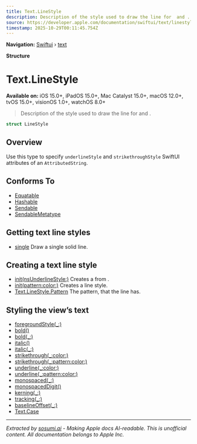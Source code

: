 ```yaml
---
title: Text.LineStyle
description: Description of the style used to draw the line for  and .
source: https://developer.apple.com/documentation/swiftui/text/linestyle
timestamp: 2025-10-29T00:11:45.754Z
---
```


**Navigation:** [Swiftui](/documentation/swiftui) › [text](/documentation/swiftui/text)

**Structure**

# Text.LineStyle

**Available on:** iOS 15.0+, iPadOS 15.0+, Mac Catalyst 15.0+, macOS 12.0+, tvOS 15.0+, visionOS 1.0+, watchOS 8.0+

> Description of the style used to draw the line for  and .

```swift
struct LineStyle
```

## Overview

Use this type to specify `underlineStyle` and `strikethroughStyle` SwiftUI attributes of an `AttributedString`.

## Conforms To

- [Equatable](/documentation/Swift/Equatable)
- [Hashable](/documentation/Swift/Hashable)
- [Sendable](/documentation/Swift/Sendable)
- [SendableMetatype](/documentation/Swift/SendableMetatype)

## Getting text line styles

- [single](/documentation/swiftui/text/linestyle/single) Draw a single solid line.

## Creating a text line style

- [init(nsUnderlineStyle:)](/documentation/swiftui/text/linestyle/init(nsunderlinestyle:)) Creates a  from .
- [init(pattern:color:)](/documentation/swiftui/text/linestyle/init(pattern:color:)) Creates a line style.
- [Text.LineStyle.Pattern](/documentation/swiftui/text/linestyle/pattern) The pattern, that the line has.

## Styling the view’s text

- [foregroundStyle(_:)](/documentation/swiftui/text/foregroundstyle(_:))
- [bold()](/documentation/swiftui/text/bold())
- [bold(_:)](/documentation/swiftui/text/bold(_:))
- [italic()](/documentation/swiftui/text/italic())
- [italic(_:)](/documentation/swiftui/text/italic(_:))
- [strikethrough(_:color:)](/documentation/swiftui/text/strikethrough(_:color:))
- [strikethrough(_:pattern:color:)](/documentation/swiftui/text/strikethrough(_:pattern:color:))
- [underline(_:color:)](/documentation/swiftui/text/underline(_:color:))
- [underline(_:pattern:color:)](/documentation/swiftui/text/underline(_:pattern:color:))
- [monospaced(_:)](/documentation/swiftui/text/monospaced(_:))
- [monospacedDigit()](/documentation/swiftui/text/monospaceddigit())
- [kerning(_:)](/documentation/swiftui/text/kerning(_:))
- [tracking(_:)](/documentation/swiftui/text/tracking(_:))
- [baselineOffset(_:)](/documentation/swiftui/text/baselineoffset(_:))
- [Text.Case](/documentation/swiftui/text/case)

---

*Extracted by [sosumi.ai](https://sosumi.ai) - Making Apple docs AI-readable.*
*This is unofficial content. All documentation belongs to Apple Inc.*
